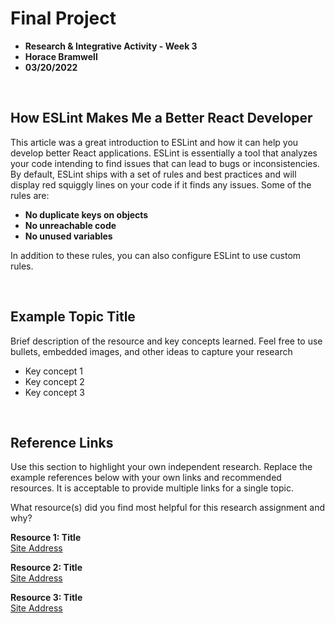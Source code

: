 # Final Project

- **Research & Integrative Activity - Week 3**
- **Horace Bramwell**
- **03/20/2022**

<br>

## How ESLint Makes Me a Better React Developer

This article was a great introduction to ESLint and how it can help you develop better React applications. ESLint is essentially a tool that analyzes your code intending to find issues that can lead to bugs or inconsistencies. By default, ESLint ships with a set of rules and best practices and will display red squiggly lines on your code if it finds any issues. Some of the rules are:

- **No duplicate keys on objects**
- **No unreachable code**
- **No unused variables**

In addition to these rules, you can also configure ESLint to use custom rules.

<br>

## Example Topic Title

Brief description of the resource and key concepts learned. Feel free to use bullets, embedded images, and other ideas to capture your research

- Key concept 1
- Key concept 2
- Key concept 3

<br>

## Reference Links

Use this section to highlight your own independent research. Replace the example references below with your own links and recommended resources. It is acceptable to provide multiple links for a single topic.

What resource(s) did you find most helpful for this research assignment and why?

**Resource 1: Title**  
[Site Address](https://www.someaddress.com/full/url/)

**Resource 2: Title**  
[Site Address](https://www.someaddress.com/full/url/)

**Resource 3: Title**  
[Site Address](https://www.someaddress.com/full/url/)
